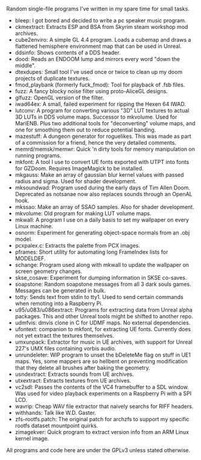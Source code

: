 Random single-file programs I've written in my spare time for small tasks.

* bleep: I got bored and decided to write a pc speaker music program.
* ckmextract: Extracts ESP and BSA from Skyrim steam workshop mod archives.
* cube2enviro: A simple GL 4.4 program. Loads a cubemap and draws a flattened
  hemisphere environment map that can be used in Unreal.
* ddsinfo: Shows contents of a DDS header.
* dood: Reads an ENDOOM lump and mirrors every word "down the middle".
* dtexdupes: Small tool I've used once or twice to clean up my doom projects of
  duplicate textures.
* fmod\_playbank (formerly fuck\_fmod): Tool for playback of .fsb files.
* fuzz: A fancy blocky noise filter using proto-AliceGL designs.
* glfuzz: OpenGL version of the filter.
* iwad64ex: A small, failed experiment for ripping the Hexen 64 IWAD.
* lutconv: A program for converting various "3D" LUT textures to actual 3D LUTs
  in DDS volume maps. Successor to mkvolume. Used for MariENB. Plus two
  additional tools for "deconverting" volume maps, and one for smoothing them
  out to reduce potential banding.
* mazestuff: A dungeon generator for roguelikes. This was made as part of a
  commission for a friend, hence the very detailed comments.
* memrd/memsk/memwr: Quick 'n dirty tools for memory manipulation on running
  programs.
* mkfont: A tool I use to convert UE fonts exported with UTPT into fonts for
  GZDoom. Requires ImageMagick to be installed.
* mkgauss: Make an array of gaussian blur kernel values with passed radius and
  sigma. Used for shader development.
* mksoundwad: Program used during the early days of Tim Allen Doom. Deprecated
  as notsanae now also replaces sounds through an OpenAL hook.
* mkssao: Make an array of SSAO samples. Also for shader development.
* mkvolume: Old program for making LUT volume maps.
* mkwall: A program I use on a daily basis to set my wallpaper on every Linux
  machine.
* osnorm: Experiment for generating object-space normals from an .obj model.
* pcxpalex.c: Extracts the palette from PCX images.
* pframes: Short utility for automating long FrameIndex lists for MODELDEF.
* schange: Program used along with mkwall to update the wallpaper on screen
  geometry changes.
* skse_cosave: Experiment for dumping information in SKSE co-saves.
* soapstone: Random soapstone messages from all 3 dark souls games. Messages
  can be generated in bulk.
* totty: Sends text from stdin to tty1. Used to send certain commands when
  remoting into a Raspberry Pi.
* u95/u083/u086extract: Programs for extracting data from Unreal alpha
  packages. This and other Unreal tools might be shifted to another repo.
* udmfvis: dmvis clone in C for UDMF maps. No external dependencies.
* ufontext: companion to mkfont, for extracting UE fonts. Currently does not
  yet extract the textures themselves.
* umxunpack: Extractor for music in UE archives, with support for Unreal 227's
  UMX files containing vorbis audio.
* unrundeleter: WIP program to unset the bDeleteMe flag on stuff in UE1 maps.
  Yes, some mappers are so hellbent on preventing modification that they delete
  all brushes after baking the geometry.
* usndextract: Extracts sounds from UE archives.
* utxextract: Extracts textures from UE archives.
* vc2sdl: Passes the contents of the VC4 framebuffer to a SDL window. Was used
  for video playback experiments on a Raspberry Pi with a SPI LCD.
* wavrip: Cheap WAV file extractor that naively searchs for RIFF headers.
* withhands: Talk like W.D. Gaster.
* zfs-rootfs.patch: The original patch for archzfs to support my specific
  rootfs dataset mountpoint quirks.
* zimagekver: Quick program to extract version info from an ARM Linux kernel
  image.

All programs and code here are under the GPLv3 unless stated otherwise.
